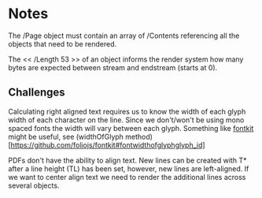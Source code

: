# Notes

The /Page object must contain an array of /Contents referencing all the objects that need to be rendered.

The << /Length 53 >> of an object informs the render system how many bytes are expected between stream and endstream (starts at 0).

## Challenges

Calculating right aligned text requires us to know the width of each glyph width of each character on the line. Since we don't/won't be using mono spaced fonts the width will vary between each glyph. Something like [fontkit](https://github.com/foliojs/fontkit) might be useful, see (widthOfGlyph method)[https://github.com/foliojs/fontkit#fontwidthofglyphglyph_id]

PDFs don't have the ability to align text. New lines can be created with T* after a line height (TL) has been set, however, new lines are left-aligned. If we want to center align text we need to render the additional lines across several objects.
